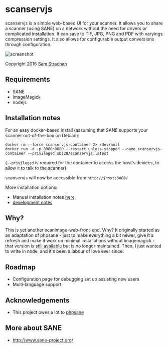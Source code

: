 # scanservjs
scanservjs is a simple web-based UI for your scanner. It allows you to share a
scanner (using SANE) on a network without the need for drivers or complicated
installation. It can save to TIF, JPG, PNG and PDF with varyings compression
settings. It also allows for configurable output conversions through
configuration.

![screenshot](https://github.com/sbs20/scanservjs/raw/master/docs/screen0.png)

Copyright 2016 [Sam Strachan](https://github.com/sbs20)

## Requirements
* SANE
* ImageMagick
* nodejs

## Installation notes
For an easy docker-based install (assuming that SANE supports your scanner
out-of-the-box on Debian):

```console
docker rm --force scanservjs-container 2> /dev/null
docker run -d -p 8080:8080 --restart unless-stopped --name scanservjs-container --privileged sbs20/scanservjs:latest
```
(`--privileged` is required for the container to access the host's devices, to
allow it to talk to the scanner)

scanservjs will now be accessible from `http://$host:8080/`

More installation options:

* Manual installation notes [here](docs/install.md)
* [development notes](development.md)

## Why?
This is yet another scanimage-web-front-end. Why? It originally started as an
adaptation of phpsane - just to make everything a bit newer, give it a refresh
and make it work on minimal installations without imagemagick - that version is
[still available](https://github.com/sbs20/scanserv) but is no longer
maintained. Then, I just wanted to write in node, and it's been a labour of love
ever since.

## Roadmap
* Configuration page for debugging set up assisting new users
* Multi-language support

## Acknowledgements
 * This project owes a lot to [phpsane](http://sourceforge.net/projects/phpsane/)

## More about SANE
 * http://www.sane-project.org/